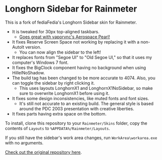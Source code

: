 Longhorn Sidebar for Rainmeter
=======================
This is a fork of fediaFedia's Longhorn Sidebar skin for Rainmeter.

- It is tweaked for 30px top-aligned taskbars.
  - [Goes great with vaporvnc's Aerospace Pearl!](https://www.deviantart.com/vaporvance/art/Aerospace-Pearl-for-Windows-10-1903-22H2-977628287)
- It fixes Reserve Screen Space not working by replacing it with a non-AutoIt
  version.
  - You can now align the sidebar to the left!
- It replaces fonts from "Segoe UI" to "Old Segoe UI," so that it uses my
  computer's Windows 7 font.
- It fixes the BigClock component having no background when using
  HillelNoShadow.
- The build tag has been changed to be more accurate to 4074. Also, you can
  toggle the sidebar by right clicking it.
    - This uses layouts LonghornX1 and LonghornX1NoSidebar, so make sure to
      overwrite LonghornX1 before using it.
- It fixes some design inconsistencies, like muted fonts and font sizes.
  - It's still not accurate to an existing build. The general style is based
    around the PDC 2003 presentation with creative liberties.
- It fixes parts having extra space on the bottom.

To install, clone this repository to your `Rainmeter/Skins` folder, copy the
contents of `Layouts` to `%APPDATA%/Rainmeter/Layouts`.

If you still have the sidebar's work area changes, run `WorkArea\workarea.exe`
with no arguments.

[Check out the original repository here](https://github.com/fediaFedia/Longhorn).
